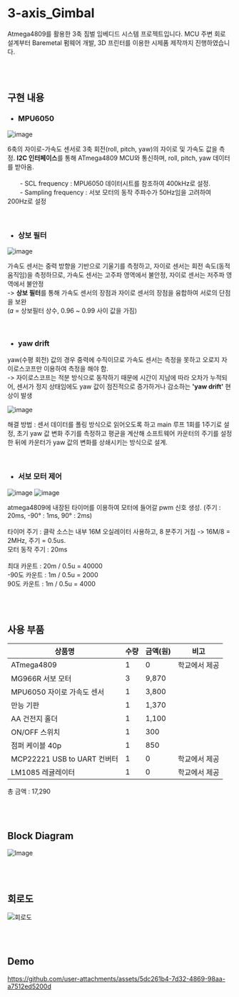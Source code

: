 # 3-axis_Gimbal
Atmega4809를 활용한 3축 짐벌 임베디드 시스템 프로젝트입니다. MCU 주변 회로 설계부터 Baremetal 펌웨어 개발, 3D 프린터를 이용한 시제품 제작까지 진행하였습니다.

<br/><br/>

## 구현 내용

+ ### MPU6050

![image](https://github.com/user-attachments/assets/fd4315e0-d639-4202-957e-786e02ee7be6)

6축의 자이로-가속도 센서로  3축 회전(roll, pitch, yaw)의 자이로 및 가속도 값을 측정. **I2C 인터페이스**를 통해 ATmega4809 MCU와 통신하며, roll, pitch, yaw 데이터를 받아옴. 
<br/><br/>
  - SCL frequency : MPU6050 데이터시트를 참조하여 400kHz로 설정.
<br/>
   - Sampling frequency : 서보 모터의 동작 주파수가 50Hz임을 고려하여 200Hz로 설정

</br>

+ ### 상보 필터

![image](https://github.com/user-attachments/assets/ff1c16ca-90d3-4cb5-97ca-b7dc2c5a5044)

가속도 센서는 중력 방향을 기반으로 기울기를 측정하고, 자이로 센서는 회전 속도(동적 움직임)을 측정하므로, 가속도 센서는 고주파 영역에서 불안정, 자이로 센서는 저주파 영역에서 불안정
<br/>
-> **상보 필터**를 통해 가속도 센서의 장점과 자이로 센서의 장점을 융합하여 서로의 단점을 보완
<br/>
(𝛼 = 상보필터 상수, 0.96 ~ 0.99 사이 값을 가짐)

</br>

+ ### yaw drift

yaw(수평 회전) 값의 경우 중력에 수직이므로 가속도 센서는 측정을 못하고 오로지 자이로스코프만 이용하여 측정을 해야 함.
<br/>
-> 자이로스코프는 적분 방식으로 동작하기 때문에 시간이 지남에 따라 오차가 누적되어, 센서가 정지 상태임에도 yaw 값이 점진적으로 증가하거나 감소하는 **'yaw drift'** 현상이 발생

![image](https://github.com/user-attachments/assets/47367b5e-fe82-440c-bfbe-1372ce9f7de5)

해결 방법 : 센서 데이터를 폴링 방식으로 읽어오도록 하고 main 루프 1회를 1주기로 설정, 초기 yaw 값 변화 주기를 측정하고 평균을 계산해 소프트웨어 카운터의 주기를 설정한 뒤에 카운터가 yaw 값의 변화를 상쇄시키는 방식으로 설계.

</br>

+ ### 서보 모터 제어
![image](https://github.com/user-attachments/assets/457815c5-239c-4ba5-ac7e-591a79d5eaa8)
![image](https://github.com/user-attachments/assets/073e4078-b112-416b-a2f7-0315df9814f5)

atmega4809에 내장된 타이머를 이용하여 모터에 들어갈 pwm 신호 생성. (주기 : 20ms, -90° : 1ms, 90° : 2ms)
<br/><br/>
타이머 주기 : 클락 소스는 내부 16M 오실레이터 사용하고, 8 분주기 거침 -> 16M/8 = 2MHz, 주기 = 0.5us.
<br/>
모터 동작 주기 : 20ms 
<br/><br/>
최대 카운트 : 20m / 0.5u = 40000
<br/>
-90도 카운트 : 1m / 0.5u = 2000
<br/>
90도 카운트 : 1m / 0.5u = 4000




<br/><br/>


## 사용 부품

| 상품명       | 수량 | 금액(원) | 비고     |
|-------------|------|--------|---------|
| ATmega4809  | 1    | 0   | 학교에서 제공    |
| MG966R 서보 모터  | 3    | 9,870      |   |
| MPU6050 자이로 가속도 센서  | 1    | 3,800      |   |
| 만능 기판  | 1    | 1,370      |   |
| AA 건전지 홀더  | 1    | 1,100      |   |
| ON/OFF 스위치  | 1    | 300     |   |
| 점퍼 케이블 40p  | 1    | 850      |   |
| MCP22221 USB to UART 컨버터  | 1    | 0      | 학교에서 제공  |
| LM1085 레귤레이터  | 1    | 0      | 학교에서 제공  |

총 금액 : 17,290

<br/><br/>

## Block Diagram

![Image](https://github.com/user-attachments/assets/e93b685f-9f1d-4041-94fe-b9ae50016de8)

<br/><br/>

## 회로도

![회로도](https://github.com/user-attachments/assets/56cd2202-b614-4b39-abbf-1b404bf69390)


<br/><br/>


## Demo


https://github.com/user-attachments/assets/5dc261b4-7d32-4869-98aa-a7512ed5200d

